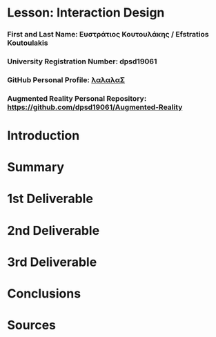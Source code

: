 # Lesson: Interaction Design

### First and Last Name: Ευστράτιος Κουτουλάκης / Efstratios Koutoulakis
### University Registration Number: dpsd19061
### GitHub Personal Profile: [λαλαλαΣ](https://github.com/dpsd19061)
### Augmented Reality Personal Repository: https://github.com/dpsd19061/Augmented-Reality

# Introduction

# Summary


# 1st Deliverable


# 2nd Deliverable


# 3rd Deliverable 


# Conclusions


# Sources
